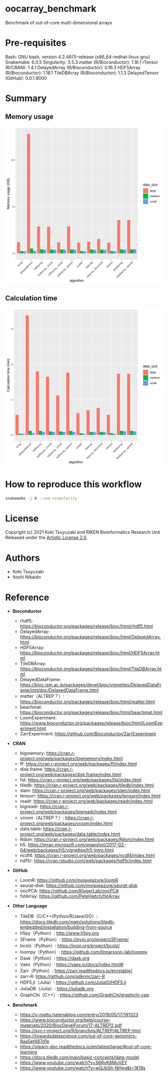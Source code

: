 # oocarray_benchmark
Benchmark of out-of-core multi-dimensional arrays

# Pre-requisites

Bash: GNU bash, version 4.2.46(1)-release (x86_64-redhat-linux-gnu)
Snakemake: 6.0.5
Singularity: 3.5.3
matter (R/Bioconductor): 1.16.1
rTensor (R/CRAN): 1.4.1
DelayedArray (R/Bioconductor): 0.16.3
HDF5Array (R/Bioconductor): 1.18.1
TileDBArray (R/Bioconductor): 1.1.3
DelayedTensor (GitHub): 0.0.1.9000

# Summary
## Memory usage
![](https://raw.githubusercontent.com/rikenbit/oocarray_benchmark/main/plot/benchmark_memory.png)

## Calculation time
![](https://raw.githubusercontent.com/rikenbit/oocarray_benchmark/main/plot/benchmark_time.png)

# How to reproduce this workflow

```bash
snakemake -j 4 --use-singularity
```

# License
Copyright (c) 2021 Koki Tsuyuzaki and RIKEN Bioinformatics Research Unit Released under the [Artistic License 2.0](http://www.perlfoundation.org/artistic_license_2_0).

# Authors
- Koki Tsuyuzaki
- Itoshi Nikaido

# Reference
- **Bioconductor**
	- rhdf5: https://bioconductor.org/packages/release/bioc/html/rhdf5.html
	- DelayedArray: https://bioconductor.org/packages/release/bioc/html/DelayedArray.html
	- HDF5Array: https://bioconductor.org/packages/release/bioc/html/HDF5Array.html
	- TileDBArray: https://bioconductor.org/packages/release/bioc/html/TileDBArray.html
	- DelayedDataFrame: https://bioc.ism.ac.jp/packages/devel/bioc/vignettes/DelayedDataFrame/inst/doc/DelayedDataFrame.html
	- matter（ALTREP？）: https://bioconductor.org/packages/release/bioc/html/matter.html
	- beachmat: https://bioconductor.org/packages/release/bioc/html/beachmat.html
	- LoomExperiment: https://www.bioconductor.org/packages/release/bioc/html/LoomExperiment.html
	- ZarrExperiment: https://github.com/Bioconductor/ZarrExperiment

- **CRAN**
	- bigmemory: https://cran.r-project.org/web/packages/bigmemory/index.html
	- ff: https://cran.r-project.org/web/packages/ff/index.html
	- disk.frame: https://cran.r-project.org/web/packages/disk.frame/index.html
	- fst: https://cran.r-project.org/web/packages/fst/index.html
	- tiledb: https://cran.r-project.org/web/packages/tiledb/index.html
	- slam: https://cran.r-project.org/web/packages/slam/index.html
	- tensorr: https://cran.r-project.org/web/packages/tensorr/index.html
	- readr: https://cran.r-project.org/web/packages/readr/index.html
	- bigreadr: https://cran.r-project.org/web/packages/bigreadr/index.html
	- vroom（ALTREP？）: https://cran.r-project.org/web/packages/vroom/index.html
	- data.table: https://cran.r-project.org/web/packages/data.table/index.html
	- Rdsm: https://cran.r-project.org/web/packages/Rdsm/index.html
	- h5: https://mran.microsoft.com/snapshot/2017-02-04/web/packages/h5/vignettes/h5-Intro.html
	- ncdf4: https://cran.r-project.org/web/packages/ncdf4/index.html
	- hdf5r: https://cran.rstudio.com/web/packages/hdf5r/index.html

- **GitHub**
	- LoomR: https://github.com/mojaveazure/loomR
	- seurat-disk: https://github.com/mojaveazure/seurat-disk
	- oocPCA: https://github.com/KlugerLab/oocPCA
	- fstArray: https://github.com/PeteHaitch/fstArray

- **Other Language**
	- TileDB（C/C++/Python/R/Java/GO）: https://docs.tiledb.com/main/solutions/tiledb-embedded/installation/building-from-source
	- h5py（Python）: http://www.h5py.org
	- SFrame（Python）: https://pypi.org/project/SFrame/
	- bcolz（Python）: https://pypi.org/project/bcolz/
	- loompy（Python）: https://github.com/linnarsson-lab/loompy
	- Dask（Python）: https://dask.org
	- Vaex（Python）: https://vaex.io/docs/index.html#
	- Zarr（Python）: https://zarr.readthedocs.io/en/stable/
	- zarr-R: https://github.com/gdkrmr/zarr-R
	- HDF5.jl（Julia）: https://github.com/JuliaIO/HDF5.jl
	- JuliaDB（Julia）: https://juliadb.org
	- GraphChi（C++）: https://github.com/GraphChi/graphchi-cpp

- **Benchmark**
	- https://y-mattu.hatenablog.com/entry/2019/05/17/191323
	- https://www.bioconductor.org/help/course-materials/2020/BiocDevelForum/17-ALTREP2.pdf
	- https://svn.r-project.org/R/branches/ALTREP/ALTREP.html
	- https://towardsdatascience.com/out-of-core-genomics-8aa5ef487d1e
	- https://xlearn-doc.readthedocs.io/en/latest/large/#out-of-core-learning
	- https://docs.tiledb.com/main/basic-concepts/data-model
	- https://www.youtube.com/watch?v=S6RvK8MuVEY
	- https://www.youtube.com/watch?v=wQJbSh-NHeg&t=1819s